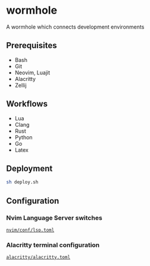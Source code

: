 # wormhole
A wormhole which connects development environments

## Prerequisites
- Bash
- Git
- Neovim, Luajit
- Alacritty
- Zellij

## Workflows
- Lua
- Clang
- Rust
- Python
- Go
- Latex

## Deployment
```sh
sh deploy.sh
```

## Configuration

### Nvim Language Server switches
[`nvim/conf/lsp.toml`](./nvim/conf/lsp.toml)

### Alacritty terminal configuration
[`alacritty/alacritty.toml`](./alacritty/alacritty.toml)
